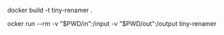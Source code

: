 docker build -t tiny-renamer .

ocker run --rm   -v "$PWD/in":/input -v "$PWD/out":/output tiny-renamer